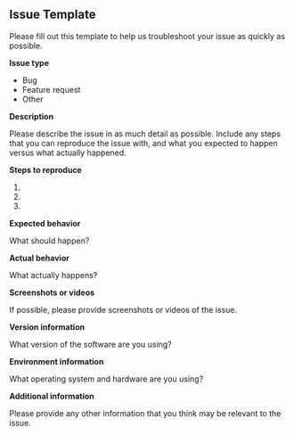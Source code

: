## Issue Template

<!--- Remove entities which are not applicable -->

Please fill out this template to help us troubleshoot your issue as quickly as possible.

**Issue type**

* Bug
* Feature request
* Other

**Description**

Please describe the issue in as much detail as possible. Include any steps that you can reproduce the issue with, and what you expected to happen versus what actually happened.

**Steps to reproduce**

1.
2.
3.

**Expected behavior**

What should happen?

**Actual behavior**

What actually happens?

**Screenshots or videos**

If possible, please provide screenshots or videos of the issue.

**Version information**

What version of the software are you using?

**Environment information**

What operating system and hardware are you using?

**Additional information**

Please provide any other information that you think may be relevant to the issue.